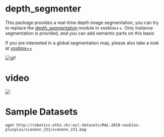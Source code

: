 # depth_segmenter
This package provides a real-time depth image segmentation, you can try to replace the [depth_segmentation](https://github.com/ethz-asl/depth_segmentation) module in voxblox++. Only instance segmentation is provided, and you can add semantic parts on this basis

If you are interested in a global segmentation map, please also take a look at [voxblox++](https://github.com/ethz-asl/voxblox-plusplus)

![gif](https://github.com/bindeer002/depth_segmenter/blob/main/depth_segmenter.gif)

# video
[![](https://github.com/bindeer002/depth_segmenter/blob/main/BV17k4y1K7wc.jpg)](https://www.bilibili.com/video/BV17k4y1K7wc/?share_source=copy_web&vd_source=7275bc8284fb6a403d64bea38367dd8b)

# Sample Datasets
```
wget http://robotics.ethz.ch/~asl-datasets/RAL-2019-voxblox-plusplus/scenenn_231/scenenn_231.bag
```
